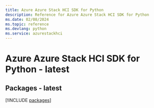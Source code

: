 ```yaml
---
title: Azure Azure Stack HCI SDK for Python
description: Reference for Azure Azure Stack HCI SDK for Python
ms.date: 02/08/2024
ms.topic: reference
ms.devlang: python
ms.service: azurestackhci
---
```

# Azure Azure Stack HCI SDK for Python - latest
## Packages - latest
[!INCLUDE [packages](azure-stack-hci-index.md)]